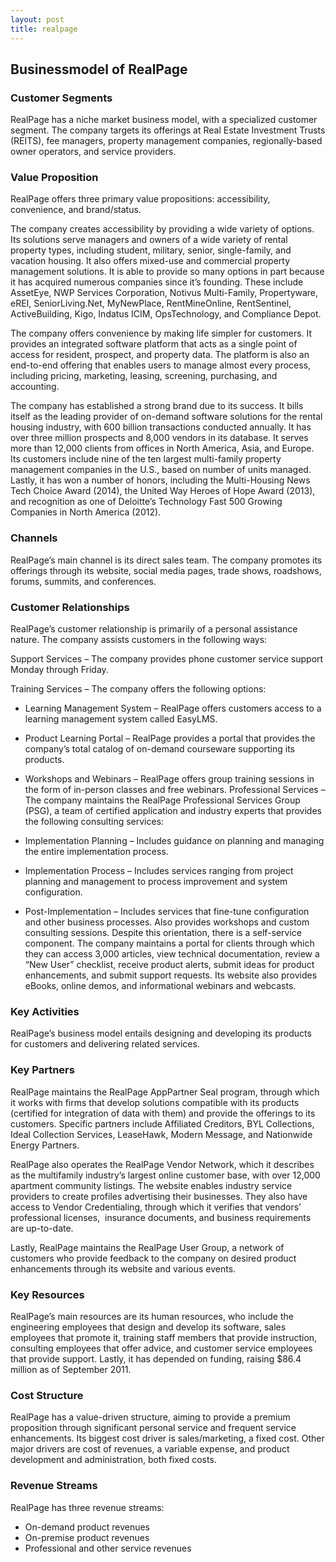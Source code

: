 ```yaml
---
layout: post
title: realpage
---
```


Businessmodel of RealPage
--------------------------

### Customer Segments

RealPage has a niche market business model, with a specialized customer segment. The company targets its offerings at Real Estate Investment Trusts (REITS), fee managers, property management companies, regionally-based owner operators, and service providers.

### Value Proposition

RealPage offers three primary value propositions: accessibility, convenience, and brand/status.

The company creates accessibility by providing a wide variety of options. Its solutions serve managers and owners of a wide variety of rental property types, including student, military, senior, single-family, and vacation housing. It also offers mixed-use and commercial property management solutions. It is able to provide so many options in part because it has acquired numerous companies since it’s founding. These include AssetEye, NWP Services Corporation, Notivus Multi-Family, Propertyware, eREI, SeniorLiving.Net, MyNewPlace, RentMineOnline, RentSentinel, ActiveBuilding, Kigo, Indatus ICIM, OpsTechnology, and Compliance Depot.

The company offers convenience by making life simpler for customers. It provides an integrated software platform that acts as a single point of access for resident, prospect, and property data. The platform is also an end-to-end offering that enables users to manage almost every process, including pricing, marketing, leasing, screening, purchasing, and accounting.

The company has established a strong brand due to its success. It bills itself as the leading provider of on-demand software solutions for the rental housing industry, with 600 billion transactions conducted annually. It has over three million prospects and 8,000 vendors in its database. It serves more than 12,000 clients from offices in North America, Asia, and Europe. Its customers include nine of the ten largest multi-family property management companies in the U.S., based on number of units managed. Lastly, it has won a number of honors, including the Multi-Housing News Tech Choice Award (2014), the United Way Heroes of Hope Award (2013), and recognition as one of Deloitte’s Technology Fast 500 Growing Companies in North America (2012).

### Channels

RealPage’s main channel is its direct sales team. The company promotes its offerings through its website, social media pages, trade shows, roadshows, forums, summits, and conferences.

### Customer Relationships

RealPage’s customer relationship is primarily of a personal assistance nature. The company assists customers in the following ways:

Support Services – The company provides phone customer service support Monday through Friday.

Training Services – The company offers the following options:

 * Learning Management System – RealPage offers customers access to a learning management system called EasyLMS.
* Product Learning Portal – RealPage provides a portal that provides the company’s total catalog of on-demand courseware supporting its products.
* Workshops and Webinars – RealPage offers group training sessions in the form of in-person classes and free webinars.
 Professional Services – The company maintains the RealPage Professional Services Group (PSG), a team of certified application and industry experts that provides the following consulting services:

 * Implementation Planning – Includes guidance on planning and managing the entire implementation process.
* Implementation Process – Includes services ranging from project planning and management to process improvement and system configuration.
* Post-Implementation – Includes services that fine-tune configuration and other business processes. Also provides workshops and custom consulting sessions.
 Despite this orientation, there is a self-service component. The company maintains a portal for clients through which they can access 3,000 articles, view technical documentation, review a “New User” checklist, receive product alerts, submit ideas for product enhancements, and submit support requests. Its website also provides eBooks, online demos, and informational webinars and webcasts.

### Key Activities

RealPage’s business model entails designing and developing its products for customers and delivering related services.

### Key Partners

RealPage maintains the RealPage AppPartner Seal program, through which it works with firms that develop solutions compatible with its products (certified for integration of data with them) and provide the offerings to its customers. Specific partners include Affiliated Creditors, BYL Collections, Ideal Collection Services, LeaseHawk, Modern Message, and Nationwide Energy Partners.

RealPage also operates the RealPage Vendor Network, which it describes as the multifamily industry’s largest online customer base, with over 12,000 apartment community listings. The website enables industry service providers to create profiles advertising their businesses. They also have access to Vendor Credentialing, through which it verifies that vendors’ professional licenses,  insurance documents, and business requirements are up-to-date.

Lastly, RealPage maintains the RealPage User Group, a network of customers who provide feedback to the company on desired product enhancements through its website and various events.

### Key Resources

RealPage’s main resources are its human resources, who include the engineering employees that design and develop its software, sales employees that promote it, training staff members that provide instruction, consulting employees that offer advice, and customer service employees that provide support. Lastly, it has depended on funding, raising $86.4 million as of September 2011.

### Cost Structure

RealPage has a value-driven structure, aiming to provide a premium proposition through significant personal service and frequent service enhancements. Its biggest cost driver is sales/marketing, a fixed cost. Other major drivers are cost of revenues, a variable expense, and product development and administration, both fixed costs.

### Revenue Streams

RealPage has three revenue streams:

 * On-demand product revenues
* On-premise product revenues
* Professional and other service revenues
